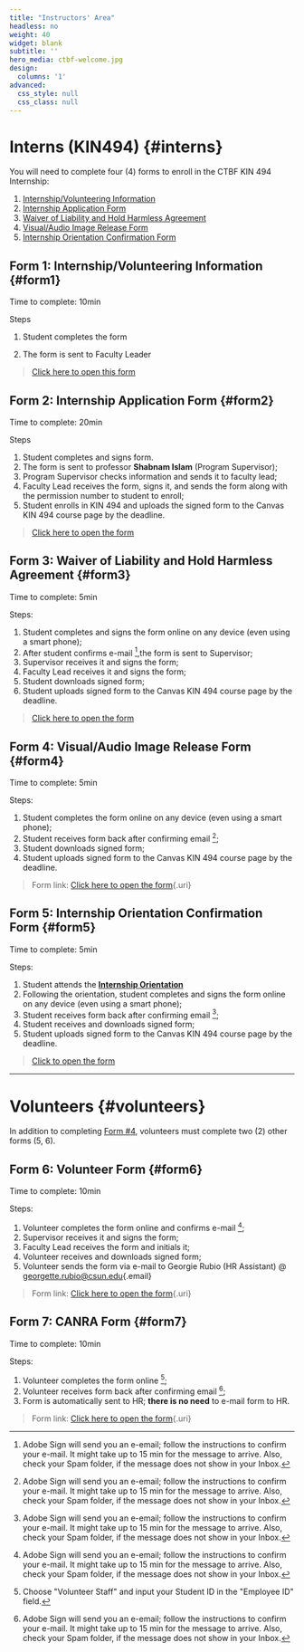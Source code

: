 ```yaml
---
title: "Instructors' Area"
headless: no
weight: 40
widget: blank
subtitle: ''
hero_media: ctbf-welcome.jpg
design:
  columns: '1'
advanced:
  css_style: null
  css_class: null
---
```


# Interns (KIN494) {#interns}

You will need to complete four (4) forms to enroll in the CTBF KIN 494 Internship:

1.  [Internship/Volunteering Information](#form1)
2.  [Internship Application Form](#form2)
3.  [Waiver of Liability and Hold Harmless Agreement](#form3)
4.  [Visual/Audio Image Release Form](#form4)
5.  [Internship Orientation Confirmation Form](#form5)

## Form 1: Internship/Volunteering Information {#form1}

Time to complete: 10min

Steps

1.  Student completes the form

2.  The form is sent to Faculty Leader

> [Click here to open this form](https://forms.office.com/r/8fNyCkZ8Ft)

## Form 2: Internship Application Form {#form2}

Time to complete: 20min

Steps

1.  Student completes and signs form.
2.  The form is sent to professor **Shabnam Islam** (Program Supervisor);
3.  Program Supervisor checks information and sends it to faculty lead;
4.  Faculty Lead receives the form, signs it, and sends the form along with the permission number to student to enroll;
5.  Student enrolls in KIN 494 and uploads the signed form to the Canvas KIN 494 course page by the deadline.

> [Click here to open the form](https://na1.documents.adobe.com/public/esignWidget?wid=CBFCIBAA3AAABLblqZhBr9_YVKAoz5ZvGWSvOD725C4dj2EVwR41AkP7GkqOzfXbUqm8bsimYt59h9La2IcU*)

## Form 3: Waiver of Liability and Hold Harmless Agreement {#form3}

Time to complete: 5min

Steps:

1.  Student completes and signs the form online on any device (even using a smart phone);
2.  After student confirms e-mail [^1],the form is sent to Supervisor;
3.  Supervisor receives it and signs the form;
4.  Faculty Lead receives it and signs the form;
5.  Student downloads signed form;
6.  Student uploads signed form to the Canvas KIN 494 course page by the deadline.

[^1]: Adobe Sign will send you an e-email; follow the instructions to confirm your e-mail. It might take up to 15 min for the message to arrive. Also, check your Spam folder, if the message does not show in your Inbox.

> [Click here to open the form](https://na1.documents.adobe.com/public/esignWidget?wid=CBFCIBAA3AAABLblqZhAH2CzlkKAa1NDyR5zvb4-Hk5E5lZHTt0TH2eAp3XmVmGX_YxRYA7ZbBkl7y-CntU0*)

## Form 4: Visual/Audio Image Release Form {#form4}

Time to complete: 5min

Steps:

1.  Student completes the form online on any device (even using a smart phone);
2.  Student receives form back after confirming email [^2];
3.  Student downloads signed form;
4.  Student uploads signed form to the Canvas KIN 494 course page by the deadline.

[^2]: Adobe Sign will send you an e-email; follow the instructions to confirm your e-mail. It might take up to 15 min for the message to arrive. Also, check your Spam folder, if the message does not show in your Inbox.

> Form link: [Click here to open the form](http://adobe.ly/368Zk4k){.uri}

## Form 5: Internship Orientation Confirmation Form {#form5}

Time to complete: 5min

Steps:

1.  Student attends the [**Internship Orientation**](https://canvas.csun.edu/courses/37918)
2.  Following the orientation, student completes and signs the form online on any device (even using a smart phone);
3.  Student receives form back after confirming email [^3];
4.  Student receives and downloads signed form;
5.  Student uploads signed form to the Canvas KIN 494 course page by the deadline.

[^3]: Adobe Sign will send you an e-email; follow the instructions to confirm your e-mail. It might take up to 15 min for the message to arrive. Also, check your Spam folder, if the message does not show in your Inbox.

> [Click to open the form](https://na1.documents.adobe.com/public/esignWidget?wid=CBFCIBAA3AAABLblqZhBGZr8_nLuQt5U29F1-FG5thTl7KSBulg05DhcL-JsMMT9OZKHFnwGKzM8i-8ELrMM*)

------------------------------------------------------------------------

# Volunteers {#volunteers}

In addition to completing [Form #4](#form4), volunteers must complete two (2) other forms (5, 6).

## Form 6: Volunteer Form {#form6}

Time to complete: 10min

Steps:

1.  Volunteer completes the form online and confirms e-mail [^4];
2.  Supervisor receives it and signs the form;
3.  Faculty Lead receives the form and initials it;
4.  Volunteer receives and downloads signed form;
5.  Volunteer sends the form via e-mail to Georgie Rubio (HR Assistant) \@ [georgette.rubio\@csun.edu](mailto:georgette.rubio@csun.edu){.email}

[^4]: Adobe Sign will send you an e-email; follow the instructions to confirm your e-mail. It might take up to 15 min for the message to arrive. Also, check your Spam folder, if the message does not show in your Inbox.

> Form link: [Click here to open the form](http://adobe.ly/3sWPFaD){.uri}

## Form 7: CANRA Form {#form7}

Time to complete: 10min

Steps:

1.  Volunteer completes the form online [^5];
2.  Volunteer receives form back after confirming email [^6];
3.  Form is automatically sent to HR; **there is no need** to e-mail form to HR.

[^5]: Choose "Volunteer Staff" and input your Student ID in the "Employee ID" field.

[^6]: Adobe Sign will send you an e-email; follow the instructions to confirm your e-mail. It might take up to 15 min for the message to arrive. Also, check your Spam folder, if the message does not show in your Inbox.

> Form link: [Click here to open the form](http://adobe.ly/36blFy1){.uri}
